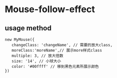 # Mouse-follow-effect
## usage method
``` 
new MyMouse({
   changeClass: 'changeName', // 需要的放大class,
   moreClass:'moreName',// 展示more样式class
   multiple: 3, // 放大倍数
   size: '14', // 小球大小
   color: '#00ffff' // 移到黑色元素所展示颜色
})
```
